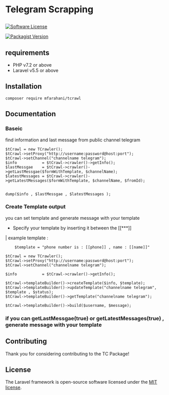 # <p>Telegram Scrapping</p>

[![Software License](https://img.shields.io/badge/license-GPL-brightgreen.svg?style=flat-square)](LICENSE) 

[![Packagist Version](https://img.shields.io/packagist/v/mfarahani/tcrawl.svg?style=flat-square)](https://img.shields.io/packagist/v/mfarahani/tcrawl)


## requirements

- PHP v7.2 or above
- Laravel v5.5 or above

  
## Installation

```
composer require mfarahani/tcrawl
```


## Documentation

### Baseic
find information and last message from public  channel telegram
```
$tCrawl = new TCrawler();
$tCrawl->setProxy("http://username:password@host:port");
$tCrawl->setChannel("channelname telegram");
$info           = $tCrawl->crawler()->getInfo();
$lastMessgae    = $tCrawl->crawler()->getLastMessgae($formWithTemplate, $channelName);
$latestMessages = $tCrawl->crawler()->getLatestMessages($formWithTemplate, $channelName, $fromId);


dump($info , $lastMessgae , $latestMessages );
```

### Create Template output

you can set template and generate message with your template

- Specify your template by inserting it between the [[***]]

| example template :
```
    $template = "phone number is : [[phone]] , name : [[name]]"
```

```
$tCrawl = new TCrawler();
$tCrawl->setProxy("http://username:password@host:port");
$tCrawl->setChannel("channelname telegram");

$info           = $tCrawl->crawler()->getInfo();

$tCrawl->templateBuilder()->createTemplate($info, $template);
$tCrawl->templateBuilder()->updateTemplate("channelname telegram", $template , $status);
$tCrawl->templateBuilder()->getTemplate("channelname telegram");

$tCrawl->templateBuilder()->build($username, $message);

```

### if you can getLastMessgae(true) or getLatestMessages(true) , generate message with your template



## Contributing

Thank you for considering contributing to the TC Package! 


## License

The Laravel framework is open-source software licensed under the [MIT license](https://opensource.org/licenses/MIT).